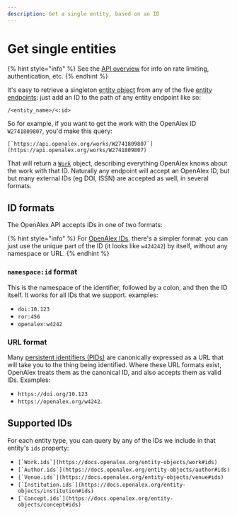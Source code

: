 ```yaml
---
description: Get a single entity, based on an ID
---
```


# Get single entities

{% hint style="info" %}
See the [API overview](./) for info on rate limiting, authentication, etc.
{% endhint %}



It's easy to retrieve a singleton [entity object](https://docs.openalex.org/about-the-data#entity-objects) from any of the five [entity endpoints](https://docs.openalex.org/api#entity-endpoints): just add an ID to the path of any entity endpoint like so:

`/<entity_name>/<:id>`

So for example, if you want to get the work with the OpenAlex ID `W2741809807`, you'd make this query:

``[`https://api.openalex.org/works/W2741809807`](https://api.openalex.org/works/W2741809807)``

That will return a [`Work`](../about-the-data/work.md) object, describing everything OpenAlex knows about the work with that ID. Naturally any endpoint will accept an OpenAlex ID, but but many external IDs (eg DOI, ISSN) are accepted as well, in several formats.

## ID formats

The OpenAlex API accepts IDs in one of two formats:

{% hint style="info" %}
For [OpenAlex IDs](https://docs.openalex.org/entity-objects#the-openalex-id), there's a simpler format: you can just use the unique part of the ID (it looks like `w424242`) by itself, without any namespace or URL.
{% endhint %}

### **`namespace:id` format**

This is the namespace of the identifier, followed by a colon, and then the ID itself. It works for all IDs that we support. examples:

* `doi:10.123`
* `ror:456`
* `openalex:w4242`

### URL format

Many [persistent identifiers (PIDs)](https://en.wikipedia.org/wiki/Persistent\_identifier) are canonically expressed as a URL that will take you to the thing being identified. Where these URL formats exist, OpenAlex treats them as the canonical ID, and also accepts them as valid IDs. Examples:

* &#x20;`https://doi.org/10.123`&#x20;
* `https://openalex.org/w4242`.&#x20;

## Supported IDs

For each entity type, you can query by any of the IDs we include in that entity's `ids` property:

* ``[`Work.ids`](https://docs.openalex.org/entity-objects/work#ids)``
* ``[`Author.ids`](https://docs.openalex.org/entity-objects/author#ids)``
* ``[`Venue.ids`](https://docs.openalex.org/entity-objects/venue#ids)``
* ``[`Institution.ids`](https://docs.openalex.org/entity-objects/institution#ids)``
* ``[`Concept.ids`](https://docs.openalex.org/entity-objects/concept#ids)``

